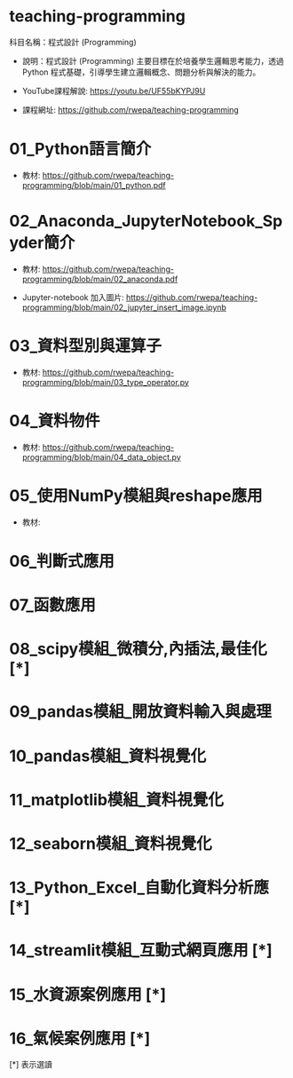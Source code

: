 # teaching-programming

科目名稱：程式設計 (Programming)

+ 說明：程式設計 (Programming) 主要目標在於培養學生邏輯思考能力，透過 Python 程式基礎，引導學生建立邏輯概念、問題分析與解決的能力。

+ YouTube課程解說: https://youtu.be/UF55bKYPJ9U

+ 課程網址: https://github.com/rwepa/teaching-programming

# 01_Python語言簡介

+ 教材: https://github.com/rwepa/teaching-programming/blob/main/01_python.pdf

# 02_Anaconda_JupyterNotebook_Spyder簡介

+ 教材: https://github.com/rwepa/teaching-programming/blob/main/02_anaconda.pdf

+ Jupyter-notebook 加入圖片: https://github.com/rwepa/teaching-programming/blob/main/02_jupyter_insert_image.ipynb

# 03_資料型別與運算子

+ 教材: https://github.com/rwepa/teaching-programming/blob/main/03_type_operator.py

# 04_資料物件

+ 教材: https://github.com/rwepa/teaching-programming/blob/main/04_data_object.py

# 05_使用NumPy模組與reshape應用

+ 教材: 

# 06_判斷式應用

# 07_函數應用

# 08_scipy模組_微積分,內插法,最佳化 [*] 

# 09_pandas模組_開放資料輸入與處理

# 10_pandas模組_資料視覺化

# 11_matplotlib模組_資料視覺化

# 12_seaborn模組_資料視覺化

# 13_Python_Excel_自動化資料分析應 [*]

# 14_streamlit模組_互動式網頁應用 [*]

# 15_水資源案例應用 [*]

# 16_氣候案例應用 [*]

[*] 表示選讀
